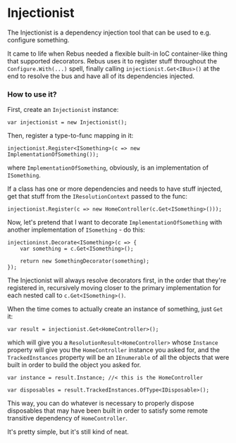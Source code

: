 # Injectionist

The Injectionist is a dependency injection tool that can be used to e.g. configure something.

It came to life when Rebus needed a flexible built-in IoC container-like thing that supported decorators. 
Rebus uses it to register stuff throughout the `Configure.With(...)` spell, finally calling 
`injectionist.Get<IBus>()` at the end to resolve the bus and have all of its dependencies injected.


### How to use it?

First, create an `Injectionist` instance:

    var injectionist = new Injectionist();

Then, register a type-to-func mapping in it:

    injectionist.Register<ISomething>(c => new ImplementationOfSomething());

where `ImplementationOfSomething`, obviously, is an implementation of `ISomething`.

If a class has one or more dependencies and needs to have stuff injected, get that stuff from the `IResolutionContext` passed to the func:

    injectionist.Register(c => new HomeController(c.Get<ISomething>()));

Now, let's pretend that I want to decorate `ImplementationOfSomething` with another implementation of `ISomething` - do this:

    injectioninst.Decorate<ISomething>(c => {
        var something = c.Get<ISomething>();

        return new SomethingDecorator(something);
    });

The Injectionist will always resolve decorators first, in the order that they're registered in, recursively moving
closer to the primary implementation for each nested call to `c.Get<ISomething>()`.

When the time comes to actually create an instance of something, just `Get` it:

    var result = injectionist.Get<HomeController>();

which will give you a `ResolutionResult<HomeController>` whose `Instance` property will give you the `HomeController` instance
you asked for, and the `TrackedInstances` property will be an `IEnumerable` of all the objects that were built in order to build
the object you asked for.

    var instance = result.Instance; //< this is the HomeController

    var disposables = result.TrackedInstances.OfType<IDisposable>();

This way, you can do whatever is necessary to properly dispose disposables that may have been built in order to satisfy some remote
transitive dependency of `HomeController`.

It's pretty simple, but it's still kind of neat.
